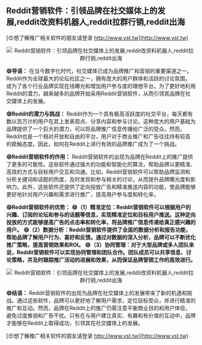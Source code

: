 ## **Reddit营销软件：引领品牌在社交媒体上的发展,reddit改资料机器人,reddit拉群行销,reddit出海**

[😍想了解推广相关软件的朋友请登录 http://www.vst.tw](http://www.vst.tw)

 <center><img src="https://vst.tw/MP4/tuiguang/png/6.png" alt="Reddit营销软件：引领品牌在社交媒体上的发展,reddit改资料机器人,reddit拉群行销,reddit出海"></center>

**😄导语：**
在当今数字化时代，社交媒体已成为品牌推广和营销的重要渠道之一。Reddit作为全球最大的论坛社区之一，拥有庞大的用户群体和活跃的讨论氛围，成为了各个行业品牌实现在线曝光和增加用户参与度的理想平台。为了更好地利用Reddit的潜力，越来越多的品牌开始采用Reddit营销软件，从而引领其品牌在社交媒体上的发展。

**😄Reddit的潜力与挑战：**
Reddit作为一个具有极高活跃度的社交平台，每天都有数以百万计的用户在其上发表观点、分享内容和参与讨论。这种庞大的用户基础为品牌提供了一个巨大的潜力，可以将品牌推广信息传播给广泛的受众。然而，Reddit也是一个相对开放和自由的平台，用户对于商业推广和广告往往持有较高的抵触态度。因此，如何在Reddit上进行有效的品牌推广成为了一个挑战。

**😄Reddit营销软件的作用：**
Reddit营销软件的出现为品牌在Reddit上的推广提供了更多的可能性。这些软件通过强大的功能和智能化的算法，帮助品牌以更精准、高效的方式与目标用户交互和沟通。比如，Reddit营销软件可以帮助品牌监测和分析关键词和话题的热度，及时发现和参与相关的讨论，从而提升品牌曝光度和影响力。此外，这些软件还提供了定向投放广告和精准推送内容的功能，使品牌能够更好地针对用户兴趣和需求进行推广，提高用户参与度和转化率。

**😄Reddit营销软件的优势：**
**😄（1）精准定位：Reddit营销软件可以根据用户的兴趣、订阅的论坛和参与的话题等信息，实现精准定位和目标用户推送。这种定向投放的方式能够提高广告的点击率和转化率，将品牌推广信息传递给真正感兴趣的用户。**
**😄（2）数据分析：Reddit营销软件提供了全面的数据分析和报告功能，帮助品牌了解用户行为、喜好和反馈。通过对数据的深入分析，品牌可以不断优化推广策略，提高营销效果和ROI。**
**😄（3）协同管理：对于大型品牌或多人团队来说，Reddit营销软件可以实现协同管理和团队合作。团队成员可以共享信息、讨论策略，并及时跟踪推广活动的进展和效果，从而保证品牌营销工作的高效进行。**

 <center><img src="https://vst.tw/MP4/tuiguang/png/6.png" alt="Reddit营销软件：引领品牌在社交媒体上的发展,reddit改资料机器人,reddit拉群行销,reddit出海"></center>

**😄结语：**
Reddit营销软件的出现为品牌在社交媒体上的发展带来了新的机遇和挑战。通过这些软件，品牌可以更好地了解用户需求，定位目标受众，并进行精准的推广和互动。然而，品牌在Reddit上的推广仍需注意平衡商业目的和用户体验，避免过度推销和广告干扰。只有在与用户建立真实、有趣和有价值的互动中，品牌才能够在Reddit上取得成功，引领其在社交媒体上的发展。

[😍想了解推广相关软件的朋友请登录 http://www.vst.tw](http://www.vst.tw)



